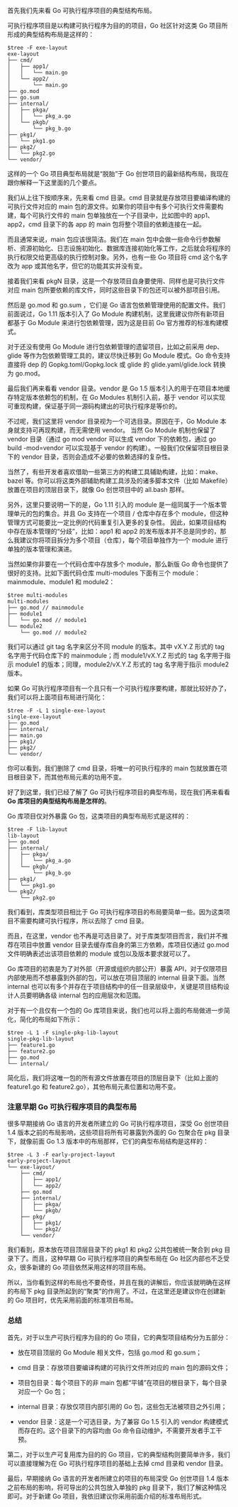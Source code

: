 首先我们先来看 Go 可执行程序项目的典型结构布局。



可执行程序项目是以构建可执行程序为目的的项目，Go 社区针对这类 Go 项目所形成的典型结构布局是这样的：


```
$tree -F exe-layout 
exe-layout
├── cmd/
│   ├── app1/
│   │   └── main.go
│   └── app2/
│       └── main.go
├── go.mod
├── go.sum
├── internal/
│   ├── pkga/
│   │   └── pkg_a.go
│   └── pkgb/
│       └── pkg_b.go
├── pkg1/
│   └── pkg1.go
├── pkg2/
│   └── pkg2.go
└── vendor/
```


这样的一个 Go 项目典型布局就是“脱胎”于 Go 创世项目的最新结构布局，我现在跟你解释一下这里面的几个要点。



我们从上往下按顺序来，先来看 cmd 目录。cmd 目录就是存放项目要编译构建的可执行文件对应的 main 包的源文件。如果你的项目中有多个可执行文件需要构建，每个可执行文件的 main 包单独放在一个子目录中，比如图中的 app1、app2，cmd 目录下的各 app 的 main 包将整个项目的依赖连接在一起。



而且通常来说，main 包应该很简洁。我们在 main 包中会做一些命令行参数解析、资源初始化、日志设施初始化、数据库连接初始化等工作，之后就会将程序的执行权限交给更高级的执行控制对象。另外，也有一些 Go 项目将 cmd 这个名字改为 app 或其他名字，但它的功能其实并没有变。



接着我们来看 pkgN 目录，这是一个存放项目自身要使用、同样也是可执行文件对应 main 包所要依赖的库文件，同时这些目录下的包还可以被外部项目引用。



然后是 go.mod 和 go.sum ，它们是 Go 语言包依赖管理使用的配置文件。我们前面说过，Go 1.11 版本引入了 Go Module 构建机制，这里我建议你所有新项目都基于 Go Module 来进行包依赖管理，因为这是目前 Go 官方推荐的标准构建模式。

对于还没有使用 Go Module 进行包依赖管理的遗留项目，比如之前采用 dep、glide 等作为包依赖管理工具的，建议尽快迁移到 Go Module 模式。Go 命令支持直接将 dep 的 Gopkg.toml/Gopkg.lock 或 glide 的 glide.yaml/glide.lock 转换为 go.mod。



最后我们再来看看 vendor 目录。vendor 是 Go 1.5 版本引入的用于在项目本地缓存特定版本依赖包的机制，在 Go Modules 机制引入前，基于 vendor 可以实现可重现构建，保证基于同一源码构建出的可执行程序是等价的。



不过呢，我们这里将 vendor 目录视为一个可选目录。原因在于，Go Module 本身就支持可再现构建，而无需使用 vendor。 当然 Go Module 机制也保留了 vendor 目录（通过 go mod vendor 可以生成 vendor 下的依赖包，通过 go build -mod=vendor 可以实现基于 vendor 的构建）。一般我们仅保留项目根目录下的 vendor 目录，否则会造成不必要的依赖选择的复杂性。



当然了，有些开发者喜欢借助一些第三方的构建工具辅助构建，比如：make、bazel 等。你可以将这类外部辅助构建工具涉及的诸多脚本文件（比如 Makefile）放置在项目的顶层目录下，就像 Go 创世项目中的 all.bash 那样。


另外，这里只要说明一下的是，Go 1.11 引入的 module 是一组同属于一个版本管理单元的包的集合。并且 Go 支持在一个项目 / 仓库中存在多个 module，但这种管理方式可能要比一定比例的代码重复引入更多的复杂性。 因此，如果项目结构中存在版本管理的“分歧”，比如：app1 和 app2 的发布版本并不总是同步的，那么我建议你将项目拆分为多个项目（仓库），每个项目单独作为一个 module 进行单独的版本管理和演进。



当然如果你非要在一个代码仓库中存放多个 module，那么新版 Go 命令也提供了很好的支持。比如下面代码仓库 multi-modules 下面有三个 module：mainmodule、module1 和 module2：


```
$tree multi-modules
multi-modules
├── go.mod // mainmodule
├── module1
│   └── go.mod // module1
└── module2
    └── go.mod // module2
```

我们可以通过 git tag 名字来区分不同 module 的版本。其中 vX.Y.Z 形式的 tag 名字用于代码仓库下的 mainmodule；而 module1/vX.Y.Z 形式的 tag 名字用于指示 module1 的版本；同理，module2/vX.Y.Z 形式的 tag 名字用于指示 module2 版本。



如果 Go 可执行程序项目有一个且只有一个可执行程序要构建，那就比较好办了，我们可以将上面项目布局进行简化：


```
$tree -F -L 1 single-exe-layout
single-exe-layout
├── go.mod
├── internal/
├── main.go
├── pkg1/
├── pkg2/
└── vendor/
```


你可以看到，我们删除了 cmd 目录，将唯一的可执行程序的 main 包就放置在项目根目录下，而其他布局元素的功用不变。


好了到这里，我们已经了解了 Go 可执行程序项目的典型布局，现在我们再来看看 **Go 库项目的典型结构布局是怎样的**。



Go 库项目仅对外暴露 Go 包，这类项目的典型布局形式是这样的：


```
$tree -F lib-layout 
lib-layout
├── go.mod
├── internal/
│   ├── pkga/
│   │   └── pkg_a.go
│   └── pkgb/
│       └── pkg_b.go
├── pkg1/
│   └── pkg1.go
└── pkg2/
    └── pkg2.go
```


我们看到，库类型项目相比于 Go 可执行程序项目的布局要简单一些。因为这类项目不需要构建可执行程序，所以去除了 cmd 目录。

而且，在这里，vendor 也不再是可选目录了。对于库类型项目而言，我们并不推荐在项目中放置 vendor 目录去缓存库自身的第三方依赖，库项目仅通过 go.mod 文件明确表述出该项目依赖的 module 或包以及版本要求就可以了。



Go 库项目的初衷是为了对外部（开源或组织内部公开）暴露 API，对于仅限项目内部使用而不想暴露到外部的包，可以放在项目顶层的 internal 目录下面。当然 internal 也可以有多个并存在于项目结构中的任一目录层级中，关键是项目结构设计人员要明确各级 internal 包的应用层次和范围。



对于有一个且仅有一个包的 Go 库项目来说，我们也可以将上面的布局做进一步简化，简化的布局如下所示：


```
$tree -L 1 -F single-pkg-lib-layout
single-pkg-lib-layout
├── feature1.go
├── feature2.go
├── go.mod
└── internal/
```


简化后，我们将这唯一包的所有源文件放置在项目的顶层目录下（比如上面的 feature1.go 和 feature2.go），其他布局元素位置和功用不变。


### 注意早期 Go 可执行程序项目的典型布局

很多早期接纳 Go 语言的开发者所建立的 Go 可执行程序项目，深受 Go 创世项目 1.4 版本之前的布局影响，这些项目将所有可暴露到外面的 Go 包聚合在 pkg 目录下，就像前面 Go 1.3 版本中的布局那样，它们的典型布局结构是这样的：


```
$tree -L 3 -F early-project-layout
early-project-layout
└── exe-layout/
    ├── cmd/
    │   ├── app1/
    │   └── app2/
    ├── go.mod
    ├── internal/
    │   ├── pkga/
    │   └── pkgb/
    ├── pkg/
    │   ├── pkg1/
    │   └── pkg2/
    └── vendor/
```

我们看到，原本放在项目顶层目录下的 pkg1 和 pkg2 公共包被统一聚合到 pkg 目录下了。而且，这种早期 Go 可执行程序项目的典型布局在 Go 社区内部也不乏受众，很多新建的 Go 项目依然采用这样的项目布局。



所以，当你看到这样的布局也不要奇怪，并且在我的讲解后，你应该就明确在这样的布局下 pkg 目录所起到的“聚类”的作用了。不过，在这里还是建议你在创建新的 Go 项目时，优先采用前面的标准项目布局。

### 总结



首先，对于以生产可执行程序为目的的 Go 项目，它的典型项目结构分为五部分：



- 放在项目顶层的 Go Module 相关文件，包括 go.mod 和 go.sum；

- cmd 目录：存放项目要编译构建的可执行文件所对应的 main 包的源码文件；

- 项目包目录：每个项目下的非 main 包都“平铺”在项目的根目录下，每个目录对应一个 Go 包；

- internal 目录：存放仅项目内部引用的 Go 包，这些包无法被项目之外引用；

- vendor 目录：这是一个可选目录，为了兼容 Go 1.5 引入的 vendor 构建模式而存在的。这个目录下的内容均由 Go 命令自动维护，不需要开发者手工干预。


第二，对于以生产可复用库为目的的 Go 项目，它的典型结构则要简单许多，我们可以直接理解为在 Go 可执行程序项目的基础上去掉 cmd 目录和 vendor 目录。



最后，早期接纳 Go 语言的开发者所建立的项目的布局深受 Go 创世项目 1.4 版本之前布局的影响，将可导出的公共包放入单独的 pkg 目录下，我们了解这种情况即可。对于新建 Go 项目，我依旧建议你采用前面介绍的标准布局形式。

